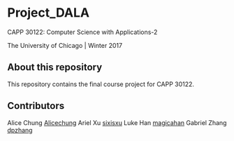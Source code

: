 # Project_DALA

CAPP 30122: Computer Science with Applications-2

The University of Chicago | Winter 2017

## About this repository
This repository contains the final course project for CAPP 30122. 

## Contributors
Alice Chung [Alicechung](https://github.com/Alicechung)
Ariel Xu [sixisxu](https://github.com/sixisxu)
Luke Han [magicahan](https://github.com/magicahan)
Gabriel Zhang [dpzhang](https://github.com/dpzhang)
